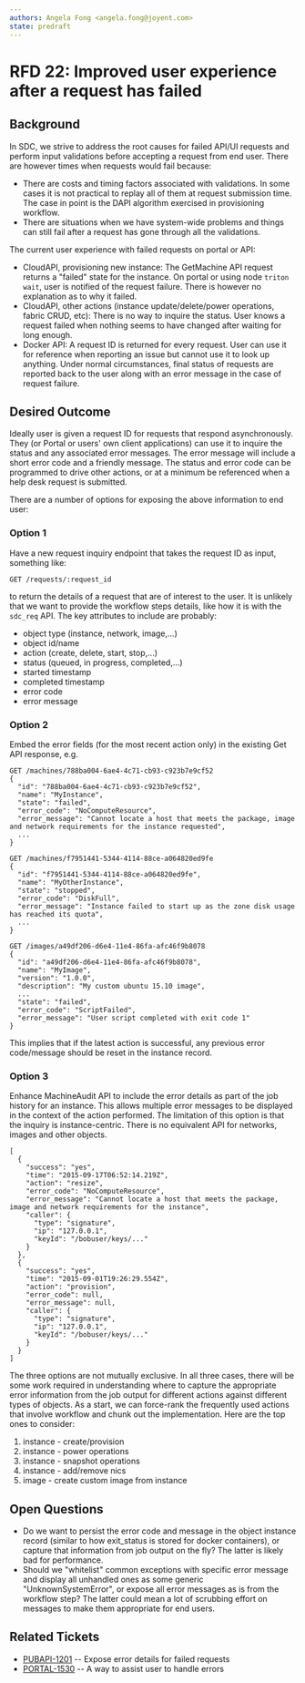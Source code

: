 ```yaml
---
authors: Angela Fong <angela.fong@joyent.com>
state: predraft
---
```


# RFD 22: Improved user experience after a request has failed

## Background

In SDC, we strive to address the root causes for failed API/UI requests and
perform input validations before accepting a request from end user. There are
however times when requests would fail because:

- There are costs and timing factors associated with validations. In some cases
  it is not practical to replay all of them at request submission time. The
  case in point is the DAPI algorithm exercised in provisioning workflow.
- There are situations when we have system-wide problems and things can still
  fail after a request has gone through all the validations.

The current user experience with failed requests on portal or API:
- CloudAPI, provisioning new instance: The GetMachine API request returns a "failed"
  state for the instance. On portal or using node `triton wait`, user is notified
  of the request failure. There is however no explanation as to why it failed.
- CloudAPI, other actions (instance update/delete/power operations, fabric CRUD, etc):
  There is no way to inquire the status. User knows a request failed when nothing
  seems to have changed after waiting for long enough.
- Docker API: A request ID is returned for every request. User can use it for
  reference when reporting an issue but cannot use it to look up anything. Under
  normal circumstances, final status of requests are reported back to the
  user along with an error message in the case of request failure.

## Desired Outcome

Ideally user is given a request ID for requests that respond asynchronously. They
(or Portal or users' own client applications) can use it to inquire the status and
any associated error messages. The error message will include a short error code
and a friendly message. The status and error code can be programmed to drive other
actions, or at a minimum be referenced when a help desk request is submitted.

There are a number of options for exposing the above information to end user:

### Option 1
Have a new request inquiry endpoint that takes the request ID as input, something like:
```	
GET /requests/:request_id 
```
to return the details of a request that are of interest to the user. It is unlikely that
we want to provide the workflow steps details, like how it is with the `sdc_req` API.
The key attributes to include are probably:
- object type (instance, network, image,...)
- object id/name
- action (create, delete, start, stop,...)
- status (queued, in progress, completed,...)
- started timestamp
- completed timestamp
- error code
- error message

### Option 2
Embed the error fields (for the most recent action only) in the existing
Get<Object> API response, e.g.
``` 
GET /machines/788ba004-6ae4-4c71-cb93-c923b7e9cf52
{
  "id": "788ba004-6ae4-4c71-cb93-c923b7e9cf52",
  "name": "MyInstance",
  "state": "failed",
  "error_code": "NoComputeResource",
  "error_message": "Cannot locate a host that meets the package, image and network requirements for the instance requested",
  ...
}

GET /machines/f7951441-5344-4114-88ce-a064820ed9fe
{
  "id": "f7951441-5344-4114-88ce-a064820ed9fe",
  "name": "MyOtherInstance",
  "state": "stopped",
  "error_code": "DiskFull",
  "error_message": "Instance failed to start up as the zone disk usage has reached its quota",
  ...
}

GET /images/a49df206-d6e4-11e4-86fa-afc46f9b8078
{
  "id": "a49df206-d6e4-11e4-86fa-afc46f9b8078",
  "name": "MyImage",
  "version": "1.0.0",
  "description": "My custom ubuntu 15.10 image",
  ...
  "state": "failed",
  "error_code": "ScriptFailed",
  "error_message": "User script completed with exit code 1"
}
```
This implies that if the latest action is successful, any previous error code/message
should be reset in the instance record.

### Option 3
Enhance MachineAudit API to include the error details as part of the job history for
an instance. This allows multiple error messages to be displayed in the context
of the action performed. The limitation of this option is that the inquiry is
instance-centric. There is no equivalent API for networks, images and other objects.
```
[
  {
    "success": "yes",
    "time": "2015-09-17T06:52:14.219Z",
    "action": "resize",
    "error_code": "NoComputeResource",
    "error_message": "Cannot locate a host that meets the package, image and network requirements for the instance",
    "caller": {
      "type": "signature",
      "ip": "127.0.0.1",
      "keyId": "/bobuser/keys/..."
    }
  },
  {
    "success": "yes",
    "time": "2015-09-01T19:26:29.554Z",
    "action": "provision",
    "error_code": null,
    "error_message": null,
    "caller": {
      "type": "signature",
      "ip": "127.0.0.1",
      "keyId": "/bobuser/keys/..."
    }
  }
]
```

The three options are not mutually exclusive. In all three cases, there will be some
work required in understanding where to capture the appropriate error information
from the job output for different actions against different types of objects. As a
start, we can force-rank the frequently used actions that involve workflow and
chunk out the implementation. Here are the top ones to consider:

1. instance - create/provision
2. instance - power operations
3. instance - snapshot operations
4. instance - add/remove nics
5. image - create custom image from instance

## Open Questions

- Do we want to persist the error code and message in the object instance
  record (similar to how exit_status is stored for docker containers), or
  capture that information from job output on the fly? The latter is likely
  bad for performance.
- Should we "whitelist" common exceptions with specific error message and
  display all unhandled ones as some generic "UnknownSystemError", or expose
  all error messages as is from the workflow step? The latter could mean a
  lot of scrubbing effort on messages to make them appropriate for end users.

## Related Tickets

- [PUBAPI-1201](https://devhub.joyent.com/jira/browse/PUBAPI-1201) -- Expose error details for failed requests
- [PORTAL-1530](https://devhub.joyent.com/jira/browse/PORTAL-1530) -- A way to assist user to handle errors
